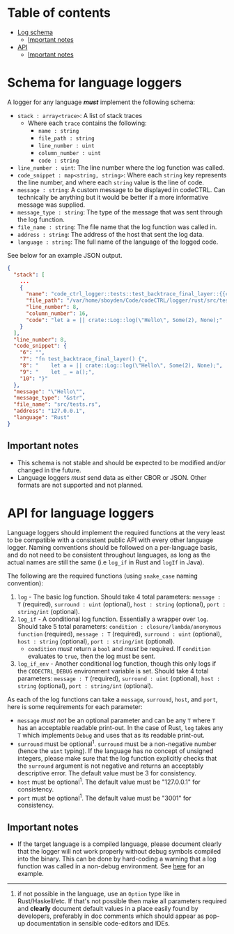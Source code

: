 # Table of contents

- [Log schema](#schema-for-language-loggers)
	- [Important notes](#important-notes)
- [API](#api-for-language-loggers)
	- [Important notes](#important-notes-1)

# Schema for language loggers

A logger for any language ***must*** implement the following schema:

- `stack : array<trace>`: A list of stack traces
    - Where each `trace` contains the following:
        - `name : string`
        - `file_path : string`
        - `line_number : uint`
        - `column_number : uint`
        - `code : string`
- `line_number : uint`: The line number where the log function was called.
- `code_snippet : map<string, string>`: Where each `string` key represents the line 
  number, and where each `string` value is the line of code.
- `message : string`: A custom message to be displayed in codeCTRL. Can 
  technically be anything but it would be better if a more informative message was supplied.
- `message_type : string`: The type of the message that was sent through the log function.
- `file_name : string`: The file name that the log function was called in.
- `address : string`: The address of the host that sent the log data.
- `language : string`: The full name of the language of the logged code.

See below for an example JSON output.

```json
{
  "stack": [
    ...
    {
      "name": "code_ctrl_logger::tests::test_backtrace_final_layer::{{closure}}",
      "file_path": "/var/home/sboyden/Code/codeCTRL/logger/rust/src/tests.rs",
      "line_number": 8,
      "column_number": 16,
      "code": "let a = || crate::Log::log(\"Hello\", Some(2), None);"
    }
  ],
  "line_number": 8,
  "code_snippet": {
    "6": "",
    "7": "fn test_backtrace_final_layer() {",
    "8": "    let a = || crate::Log::log(\"Hello\", Some(2), None);",
    "9": "    let _ = a();",
    "10": "}"
  },
  "message": "\"Hello\"",
  "message_type": "&str",
  "file_name": "src/tests.rs",
  "address": "127.0.0.1",
  "language": "Rust"
}
```

## Important notes

- This schema is not stable and should be expected to be modified and/or changed in the 
future.
- Language loggers _must_ send data as either CBOR or JSON. Other formats are not supported and not planned.

# API for language loggers

Language loggers should implement the required functions at the very least to be compatible with a consistent public API with every other language logger. Naming conventions should be followed on a per-language basis, and do not need to be consistent throughout languages, as long as the actual names are still the same (i.e `log_if` in Rust and `logIf` in Java).

The following are the required functions (using `snake_case` naming convention):

1. `log` - The basic log function. Should take 4 total parameters: `message : T` (required), `surround : uint` (optional), `host : string` (optional), `port : string/int` (optional).
2. `log_if` - A conditional log function. Essentially a wrapper over `log`. Should take 5 total parameters: `condition : closure/lambda/anonymous function` (required), `message : T` (required), `surround : uint` (optional), `host : string` (optional), `port : string/int` (optional).
	- `condition` _must_ return a `bool` and _must_ be required. If `condition` evaluates to `true`, then the log must be sent.
3. `log_if_env` - Another conditional log function, though this only logs if the `CODECTRL_DEBUG` environment variable is set. Should take 4 total parameters: `message : T` (required), `surround : uint` (optional), `host : string` (optional), `port : string/int` (optional).

As each of the log functions can take a `message`, `surround`, `host`, and `port`, here is some requirements for each parameter: 

- `message` _must not_ be an optional parameter and can be any `T` where `T` has an acceptable readable print-out. In the case of Rust, `log` takes any `T` which implements `Debug` and uses that as its readable print-out.
- `surround` must be optional<sup>1</sup>. `surround` must be a non-negative number (hence the `uint` typing). If the language has no concept of unsigned integers, please make sure that the log function explicitly checks that the `surround` argument is not negative and returns an acceptably descriptive error. The default value must be 3 for consistency.
- `host` must be optional<sup>1</sup>. The default value must be "127.0.0.1" for consistency.
- `port` must be optional<sup>1</sup>. The default value must be "3001" for consistency.

## Important notes
- If the target language is a compiled language, please document clearly that the logger will not work properly without debug symbols compiled into the binary. This can be done by hard-coding a warning that a log function was called in a non-debug environment. See [here](https://github.com/Authentura/codectrl-rust-logger/blob/718fc215854de2dc72c7eabba5174797fcd106a0/src/lib.rs#L123-L130) for an example.

---
1. if not possible in the language, use an `Option` type like in Rust/Haskell/etc. If that's not possible then make all parameters required and __clearly__ document default values in a place easily found by developers, preferably in doc comments which should appear as pop-up documentation in sensible code-editors and IDEs.